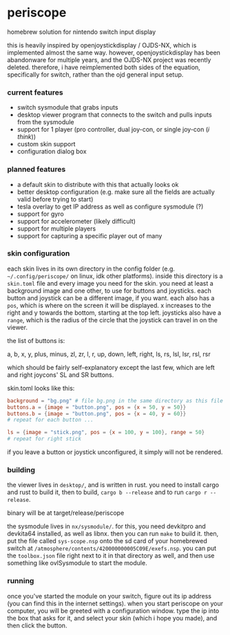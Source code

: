 # periscope
homebrew solution for nintendo switch input display

this is heavily inspired by openjoystickdisplay / OJDS-NX, which is implemented almost the same way. however, openjoystickdisplay has been abandonware for multiple years, and the OJDS-NX project was recently deleted.
therefore, i have reimplemented both sides of the equation, specifically for switch, rather than the ojd general input setup.

### current features
* switch sysmodule that grabs inputs
* desktop viewer program that connects to the switch and pulls inputs from the sysmodule
* support for 1 player (pro controller, dual joy-con, or single joy-con (*i think*))
* custom skin support
* configuration dialog box

### planned features
* a default skin to distribute with this that actually looks ok
* better desktop configuration (e.g. make sure all the fields are actually valid before trying to start)
* tesla overlay to get IP address as well as configure sysmodule (?)
* support for gyro
* support for accelerometer (likely difficult)
* support for multiple players
* support for capturing a specific player out of many

### skin configuration
each skin lives in its own directory in the config folder (e.g. `~/.config/periscope/` on linux, idk other platforms). inside this directory
is a `skin.toml` file and every image you need for the skin. you need at least a background image and one other, to use for buttons and joysticks.
each button and joystick can be a different image, if you want. each also has a `pos`, which is where on the screen it will be displayed. x increases
to the right and y towards the bottom, starting at the top left. joysticks also have a `range`, which is the radius of the circle that the joystick
can travel in on the viewer.

the list of buttons is:

a, b, x, y, plus, minus, zl, zr, l, r, up, down, left, right, ls, rs, lsl, lsr, rsl, rsr

which should be fairly self-explanatory except the last few, which are left and right joycons' SL and SR buttons.

skin.toml looks like this:
```toml
background = "bg.png" # file bg.png in the same directory as this file
buttons.a = {image = "button.png", pos = {x = 50, y = 50}}
buttons.b = {image = "button.png", pos = {x = 40, y = 60}}
# repeat for each button ...

ls = {image = "stick.png", pos = {x = 100, y = 100}, range = 50}
# repeat for right stick
```

if you leave a button or joystick unconfigured, it simply will not be rendered.

### building
the viewer lives in `desktop/`, and is written in rust. you need to install cargo and rust to build it, then to build, `cargo b --release` and to run `cargo r --release`.

binary will be at target/release/periscope

the sysmodule lives in `nx/sysmodule/`. for this, you need devkitpro and devkita64 installed, as well as libnx. then you can run `make` to build it. then, put the file called `sys-scope.nsp` onto the sd
card of your homebrewed switch at `/atmosphere/contents/420000000005C09E/exefs.nsp`. you can put the `toolbox.json` file right next to it in that directory as well, and then use something like
ovlSysmodule to start the module.

### running

once you've started the module on your switch, figure out its ip address (you can find this in the internet settings). when you start periscope on your computer,
you will be greeted with a configuration window. type the ip into the box that asks for it, and select your skin (which i hope you made), and then
click the button.
